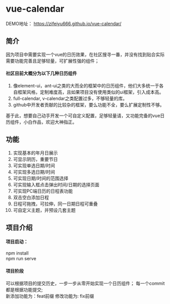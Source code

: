 # vue-calendar

DEMO地址： https://zifeiyu666.github.io/vue-calendar/

## 简介

因为项目中需要实现一个vue的日历效果，在社区搜寻一番，并没有找到贴合实际需要功能完善且足够轻量，可扩展性强的组件；
#### 社区目前大概分为以下几种日历组件
1. 像element-ui，ant-ui之类的大而全的框架中的日历组件，他们大多统一于各自框架风格，定制难度高，且如果项目没有使用类似的ui框架，引入成本高。
2. full-calendar, v-calendar之类配置过多，不够轻量的库。
3. github中开发者贡献的比较杂的框架，要么功能不全，要么扩展定制性不够。

基于此，想要自己动手开发一个可自定义配置，足够轻量请，又功能完备的vue日历组件，小白作品，欢迎大神指正。
## 功能

1. 实现基本的年月日展示
2. 可显示阴历，重要节日
3. 可实现单选日期/时间
4. 可实现多选日期/时间
5. 可实现日期/时间的范围选择
6. 可实现输入框点击弹出时间/日期的选择页面
7. 可实现PC端日历的日程表功能
8. 双击空白添加日程
9. 日程可拖拽，可拉伸，同一日期日程可重叠
10. 可自定义主题，并预设几套主题
   
## 项目介绍
#### 项目启动： 
npm install  
npm run serve

#### 项目阶段
可以根据项目的提交历史，一步一步从零开始实现一个日历组件；
每一个commit都是根据功能提交;  
新添加功能为：feat前缀
修改功能为: fix前缀
   

